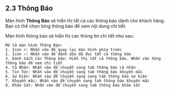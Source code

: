 ## 2.3 Thông Báo

Màn hình **Thông Báo** sẽ hiển thị tất cả các thông báo dành cho khách hàng. Bạn có thể chọn từng thông báo để xem nội dung chi tiết.

Màn hình thông báo sẽ hiển thị các thông tin chi tiết như sau:

```
Mô tả màn hình Thông Báo:
1. Icon <: Nhấn vào để quay lại màn hình phía trước
2. Icon ✓: Nhấn vào để đánh dấu đã đọc tất cả thông báo
3. Danh Sách Các Thông báo: Hiển thị tất cả thông báo. Nhấn vào từng thông báo để xem chi tiết
4. Cá Nhân: Nhấn vào để chuyển sang tab thông báo cá nhân
5. Tin Tức: Nhấn vào để chuyển sang tab thông báo khuyến mãi
6. Sự Kiện: Nhấn vào để chuyển sang sang tab thông báo sự kiện
7. Khuyến mãi: Nhấn vào để chuyển sang tab thông báo khuyến mãi
8. Khảo Sát: Nhấn vào để chuyển sang tab thông báo khảo sát
```
